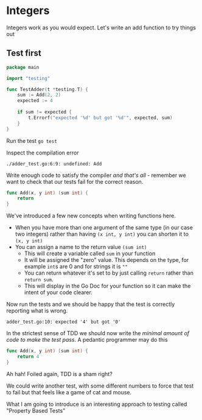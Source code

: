# Integers

Integers work as you would expect. Let's write an add function to try things out

## Test first

```go
package main

import "testing"

func TestAdder(t *testing.T) {
	sum := Add(2, 2)
	expected := 4
	
	if sum != expected {
		t.Errorf("expected '%d' but got '%d'", expected, sum)
	}
}
```

Run the test `go test`

Inspect the compilation error

`./adder_test.go:6:9: undefined: Add`

Write enough code to satisfy the compiler *and that's all* - remember we want to check that our tests fail for the correct reason.

```go
func Add(x, y int) (sum int) {
	return
}
```

We've introduced a few new concepts when writing functions here. 

- When you have more than one argument of the same type (in our case two integers) rather than having `(x int, y int)` you can shorten it to `(x, y int)`
- You can assign a name to the return value `(sum int)` 
    - This will create a variable called `sum` in your function
    - It will be assigned the "zero" value. This depends on the type, for example `int`s are 0 and for strings it is `""` 
     - You can return whatever it's set to by just calling `return` rather than `return sum`. 
    - This will display in the Go Doc for your function so it can make the intent of your code clearer.
    
Now run the tests and we should be happy that the test is correctly reporting what is wrong.

`adder_test.go:10: expected '4' but got '0'`

In the strictest sense of TDD we should now write the _minimal amount of code to make the test pass_. A pedantic programmer may do this

```go
func Add(x, y int) (sum int) {
	return 4
}
```

Ah hah! Foiled again, TDD is a sham right?

We could write another test, with some different numbers to force that test to fail but that feels like a game of cat and mouse. 

What I am going to introduce is an interesting approach to testing called "Property Based Tests"

